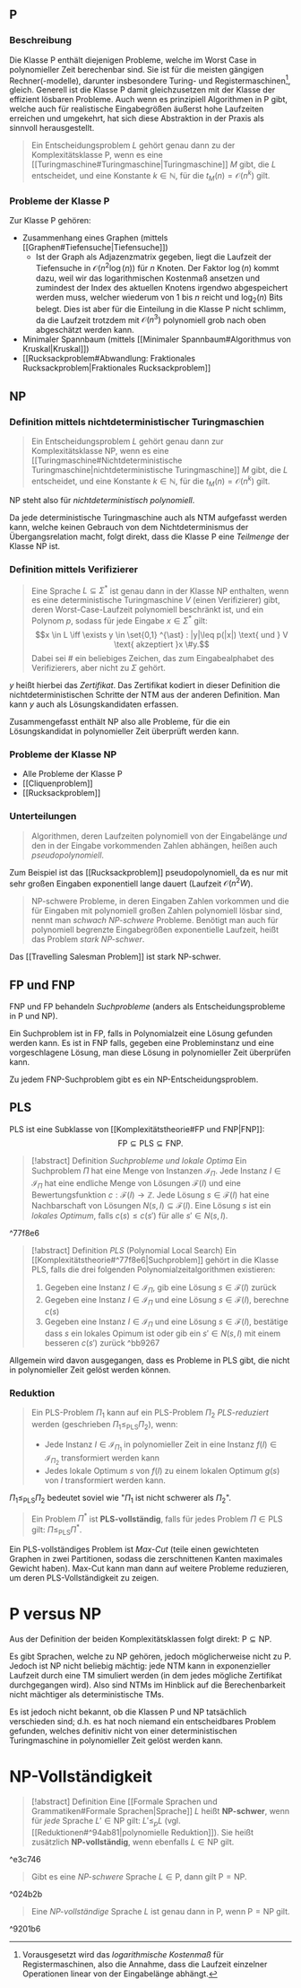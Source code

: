 ## P
### Beschreibung
Die Klasse P enthält diejenigen Probleme, welche im Worst Case in polynomieller Zeit berechenbar sind. Sie ist für die meisten gängigen Rechner(-modelle), darunter insbesondere Turing- und Registermaschinen[^1], gleich. 
Generell ist die Klasse P damit gleichzusetzen mit der Klasse der effizient lösbaren Probleme. Auch wenn es prinzipiell Algorithmen in P gibt, welche auch für realistische Eingabegrößen äußerst hohe Laufzeiten erreichen und umgekehrt, hat sich diese Abstraktion in der Praxis als sinnvoll herausgestellt.

> Ein Entscheidungsproblem $L$ gehört genau dann zu der Komplexitätsklasse $\text{P}$, wenn es eine [[Turingmaschine#Turingmaschine|Turingmaschine]] $M$ gibt, die $L$ entscheidet, und eine Konstante $k \in \mathbb{N}$, für die $t_M(n)=\mathcal{O}(n^k)$ gilt.

[^1]: Vorausgesetzt wird das *logarithmische Kostenmaß* für Registermaschinen, also die Annahme, dass die Laufzeit einzelner Operationen linear von der Eingabelänge abhängt.

### Probleme der Klasse P
Zur Klasse P gehören:
- Zusammenhang eines Graphen (mittels [[Graphen#Tiefensuche|Tiefensuche]])
	- Ist der Graph als Adjazenzmatrix gegeben, liegt die Laufzeit der Tiefensuche in $\mathcal{O}(n^{2}\log(n))$ für $n$ Knoten. Der Faktor $\log(n)$ kommt dazu, weil wir das logarithmischen Kostenmaß ansetzen und zumindest der Index des aktuellen Knotens irgendwo abgespeichert werden muss, welcher wiederum von 1 bis $n$ reicht und $\log_2(n)$ Bits belegt. Dies ist aber für die Einteilung in die Klasse P nicht schlimm, da die Laufzeit trotzdem mit $\mathcal{O}(n^3)$ polynomiell grob nach oben abgeschätzt werden kann.
- Minimaler Spannbaum (mittels [[Minimaler Spannbaum#Algorithmus von Kruskal|Kruskal]])
- [[Rucksackproblem#Abwandlung: Fraktionales Rucksackproblem|Fraktionales Rucksackproblem]]

## NP
### Definition mittels nichtdeterministischer Turingmaschien
> Ein Entscheidungsproblem $L$ gehört genau dann zur Komplexitätsklasse $\text{NP}$, wenn es eine [[Turingmaschine#Nichtdeterministische Turingmaschine|nichtdeterministische Turingmaschine]] $M$ gibt, die $L$ entscheidet, und eine Konstante $k \in \mathbb{N}$, für die $t_M(n)=\mathcal{O}(n^{k})$ gilt.

$\text{NP}$ steht also für *nichtdeterministisch polynomiell*.

Da jede deterministische Turingmaschine auch als NTM aufgefasst werden kann, welche keinen Gebrauch von dem Nichtdeterminismus der Übergangsrelation macht, folgt direkt, dass die Klasse $\text{P}$ eine *Teilmenge* der Klasse $\text{NP}$ ist.

### Definition mittels Verifizierer
> Eine Sprache $L \subseteq \Sigma ^{\ast}$ ist genau dann in der Klasse $\text{NP}$ enthalten, wenn es eine deterministische Turingmaschine $V$ (einen Verifizierer) gibt, deren Worst-Case-Laufzeit polynomiell beschränkt ist, und ein Polynom $p$, sodass für jede Eingabe $x \in \Sigma ^{\ast}$ gilt: $$x \in L \iff \exists y \in \set{0,1} ^{\ast} : |y|\leq p(|x|) \text{ und } V \text{ akzeptiert }x \#y.$$
> Dabei sei $\#$ ein beliebiges Zeichen, das zum Eingabealphabet des Verifizierers, aber nicht zu $\Sigma$ gehört.

$y$ heißt hierbei das *Zertifikat*. Das Zertifikat kodiert in dieser Definition die nichtdeterministischen Schritte der NTM aus der anderen Definition. Man kann $y$ auch als Lösungskandidaten erfassen.

Zusammengefasst enthält $\text{NP}$ also alle Probleme, für die ein Lösungskandidat in polynomieller Zeit überprüft werden kann.

### Probleme der Klasse NP
- Alle Probleme der Klasse P
- [[Cliquenproblem]]
- [[Rucksackproblem]]

### Unterteilungen
> Algorithmen, deren Laufzeiten polynomiell von der Eingabelänge *und* den in der Eingabe vorkommenden Zahlen abhängen, heißen auch *pseudopolynomiell*.

Zum Beispiel ist das [[Rucksackproblem]] pseudopolynomiell, da es nur mit sehr großen Eingaben exponentiell lange dauert (Laufzeit $\mathcal{O}(n^{2}W$).

> $\text{NP}$-schwere Probleme, in deren Eingaben Zahlen vorkommen und die für Eingaben mit polynomiell großen Zahlen polynomiell lösbar sind, nennt man *schwach $\text{NP}$-schwere* Probleme. 
> Benötigt man auch für polynomiell begrenzte Eingabegrößen exponentielle Laufzeit, heißt das Problem *stark $\text{NP}$-schwer*.

Das [[Travelling Salesman Problem]] ist stark $\text{NP}$-schwer.

## FP und FNP
FNP und FP behandeln *Suchprobleme* (anders als Entscheidungsprobleme in P und NP).

Ein Suchproblem ist in FP, falls in Polynomialzeit eine Lösung gefunden werden kann.
Es ist in FNP falls, gegeben eine Probleminstanz und eine vorgeschlagene Lösung, man diese Lösung in polynomieller Zeit überprüfen kann.

Zu jedem FNP-Suchproblem gibt es ein NP-Entscheidungsproblem. 

## PLS
PLS ist eine Subklasse von [[Komplexitätstheorie#FP und FNP|FNP]]: $$\mathrm{FP}\subseteq \mathrm{PLS} \subseteq \mathrm{FNP}.$$
> [!abstract] Definition *Suchprobleme und lokale Optima*
> Ein Suchproblem $\Pi$ hat eine Menge von Instanzen $\mathcal{I}_{\Pi}$.
> Jede Instanz $I \in \mathcal{I}_{\Pi}$ hat eine endliche Menge von Lösungen $\mathcal{F}(I)$ und eine Bewertungsfunktion $c: \mathcal{F}(I)\to \mathbb{Z}$.
> Jede Lösung $s \in \mathcal{F}(I)$ hat eine Nachbarschaft von Lösungen $N(s, I) \subseteq \mathcal{F}(I)$.
> Eine Lösung $s$ ist ein *lokales Optimum*, falls $c(s) \leq c(s')$ für alle $s' \in N(s,I)$.

^77f8e6

> [!abstract] Definition *PLS* (Polynomial Local Search)
> Ein [[Komplexitätstheorie#^77f8e6|Suchproblem]] gehört in die Klasse PLS, falls die drei folgenden Polynomialzeitalgorithmen existieren:
> 1. Gegeben eine Instanz $I \in \mathcal{I}_{\Pi}$, gib eine Lösung $s \in \mathcal{F}(I)$ zurück
> 2. Gegeben eine  Instanz $I \in \mathcal{I}_{\Pi}$ und eine Lösung $s \in \mathcal{F}(I)$, berechne $c(s)$
> 3. Gegeben eine  Instanz $I \in \mathcal{I}_{\Pi}$ und eine Lösung $s \in \mathcal{F}(I)$, bestätige dass $s$ ein lokales Opimum ist oder gib ein $s' \in N(s,I)$ mit einem besseren $c(s')$ zurück
^bb9267

Allgemein wird davon ausgegangen, dass es Probleme in PLS gibt, die nicht in polynomieller Zeit gelöst werden können.
### Reduktion
> Ein PLS-Problem $\Pi_{1}$ kann auf ein PLS-Problem $\Pi_{2}$ *PLS-reduziert* werden (geschrieben $\Pi_{1} \leq_{\mathrm{PLS}} \Pi_{2}$), wenn:
> - Jede Instanz $I \in \mathcal{I}_{\Pi_{1}}$ in polynomieller Zeit in eine Instanz $f(I) \in \mathcal{I}_{\Pi_{2}}$ transformiert werden kann
> - Jedes lokale Optimum $s$ von $f(I)$ zu einem lokalen Optimum $g(s)$ von $I$ transformiert werden kann.

$\Pi_{1} \leq_{\mathrm{PLS}}\Pi_{2}$ bedeutet soviel wie "$\Pi_{1}$ ist nicht schwerer als $\Pi_{2}$".

> Ein Problem $\Pi^{*}$ ist **PLS-vollständig**, falls für jedes Problem $\Pi \in \mathrm{PLS}$ gilt: $\Pi \leq_{\mathrm{PLS}} \Pi^{*}$.

Ein PLS-vollständiges Problem ist *Max-Cut* (teile einen gewichteten Graphen in zwei Partitionen, sodass die zerschnittenen Kanten maximales Gewicht haben).
Max-Cut kann man dann auf weitere Probleme reduzieren, um deren PLS-Vollständigkeit zu zeigen.

# P versus NP
Aus der Definition der beiden Komplexitätsklassen folgt direkt: $\text{P} \subseteq \text{NP}$.

Es gibt Sprachen, welche zu $\text{NP}$ gehören, jedoch möglicherweise nicht zu $\text{P}$. Jedoch ist $\text{NP}$ nicht beliebig mächtig: jede NTM kann in exponenzieller Laufzeit durch eine TM simuliert werden (in dem jedes mögliche Zertifikat durchgegangen wird). Also sind NTMs im Hinblick auf die Berechenbarkeit nicht mächtiger als deterministische TMs. 

Es ist jedoch nicht bekannt, ob die Klassen $\text{P}$ und $\text{NP}$ tatsächlich verschieden sind; d.h. es hat noch niemand ein entscheidbares Problem gefunden, welches definitiv nicht von einer deterministischen Turingmaschine in polynomieller Zeit gelöst werden kann. 

# NP-Vollständigkeit

> [!abstract] Definition
> Eine [[Formale Sprachen und Grammatiken#Formale Sprachen|Sprache]] $L$ heißt **NP-schwer**, wenn für *jede* Sprache $L'\in \text{NP}$ gilt: $L'\leq_{p}L$ (vgl. [[Reduktionen#^94ab81|polynomielle Reduktion]]).
> Sie heißt zusätzlich **NP-vollständig**, wenn ebenfalls $L \in \text{NP}$ gilt.

^e3c746

> Gibt es eine *NP-schwere* Sprache $L \in \text{P}$, dann gilt $\text{P}=\text{NP}$.

^024b2b

> Eine *NP-vollständige* Sprache $L$ ist genau dann in $\text{P}$, wenn $\text{P}=\text{NP}$ gilt.

^9201b6
